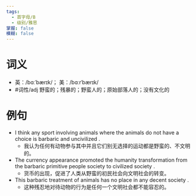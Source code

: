 ```yaml
---
tags:
  - 首字母/B
  - 级别/雅思
掌握: false
模糊: false
---
```

# 词义
- 英：/bɑːˈbærɪk/； 美：/bɑːrˈbærɪk/
- #词性/adj  野蛮的；残暴的；野蛮人的；原始部落人的；没有文化的
# 例句
- I think any sport involving animals where the animals do not have a choice is barbaric and uncivilized .
	- 我认为任何有动物参与其中并且它们别无选择的运动都是野蛮的、不文明的。
- The currency appearance promoted the humanity transformation from the barbaric primitive people society to civilized society .
	- 货币的出现，促进了人类从野蛮的初民社会向文明社会的转变。
- This barbaric treatment of animals has no place in any decent society .
	- 这种残忍地对待动物的行为是任何一个文明社会都不能容忍的。
